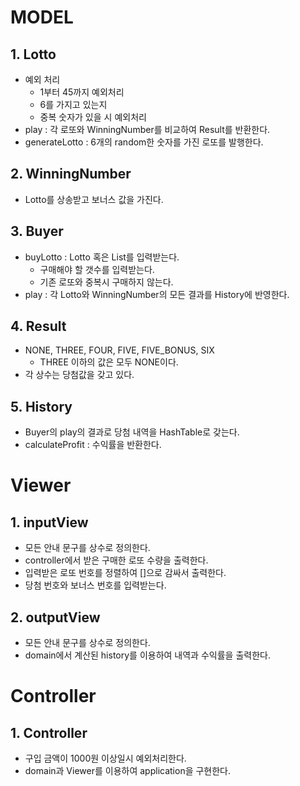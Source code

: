 # MODEL

## 1. Lotto
- 예외 처리
  - 1부터 45까지 예외처리
  - 6를 가지고 있는지
  - 중복 숫자가 있을 시 예외처리
- play : 각 로또와 WinningNumber를 비교하여 Result를 반환한다.
- generateLotto : 6개의 random한 숫자를 가진 로또를 발행한다.

## 2. WinningNumber
- Lotto를 상송받고 보너스 값을 가진다.

## 3. Buyer
- buyLotto : Lotto 혹은 List를 입력받는다.
  - 구매해야 할 갯수를 입력받는다.
  - 기존 로또와 중복시 구매하지 않는다.
- play : 각 Lotto와 WinningNumber의 모든 결과를 History에 반영한다.

## 4. Result
- NONE, THREE, FOUR, FIVE, FIVE_BONUS, SIX
  - THREE 이하의 값은 모두 NONE이다.
- 각 상수는 당첨값을 갖고 있다.

## 5. History
- Buyer의 play의 결과로 당첨 내역을 HashTable로 갖는다.
- calculateProfit : 수익률을 반환한다. 

# Viewer

## 1. inputView
- 모든 안내 문구를 상수로 정의한다.
- controller에서 받은 구매한 로또 수량을 출력한다.
- 입력받은 로또 번호를 정렬하여 []으로 감싸서 출력한다.
- 당첨 번호와 보너스 번호를 입력받는다.
## 2. outputView
- 모든 안내 문구를 상수로 정의한다.
- domain에서 계산된 history를 이용하여 내역과 수익률을 출력한다.

# Controller

## 1. Controller
- 구입 금액이 1000원 이상일시 예외처리한다.
- domain과 Viewer를 이용하여 application을 구현한다.